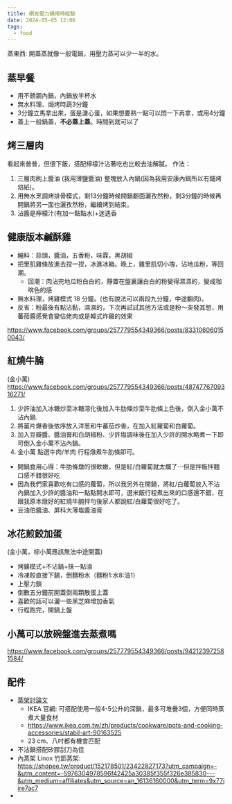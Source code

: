```yaml
---
title: 網友壓力鍋用時經驗
date: 2024-05-05 12:06
tags:
  - food
---
```


蒸東西: 開蓋蒸就像一般電鍋，用壓力蒸可以少一半的水。

## 蒸早餐

- 用不銹鋼內鍋，內鍋放半杯水
- 無水料理、焗烤時蔬3分鐘
- 3分鐘立馬拿出來，蛋是溏心蛋，如果想要熟一點可以悶一下再拿，或用4分鐘
- 蓋上一般鍋蓋，**不必蓋上蓋**。時間到就可以了

## 烤三層肉
看起來普普，但很下飯，搭配檸檬汁沾著吃也比較去油解膩。
作法：
1. 三層肉刷上醬油 (我用薄鹽醬油) 整塊放入內鍋(因為我用安康內鍋所以有鋪烤焙紙)。
2. 用無水烹調烤排骨模式，剩13分鐘時候開鍋翻面灑孜然粉，剩3分鐘的時候再開鍋將另一面也灑孜然粉，繼續烤到結束。
3. 沾醬是檸檬汁(有加一點點水)+迷迭香
## 健康版本鹹酥雞
- 醃料：蒜頭，醬油，五香粉，味霖，黑胡椒
- 把里肌雞條放進去捏一捏，冰進冰箱。晚上，雞里肌切小塊，沾地瓜粉，等回潮。
	- 回潮：肉沾完地瓜粉白白的，靜置在盤裏讓白白的粉變得濕濕的，變成咖啡色的感
- 無水料理，烤雞模式 18 分鐘。(也有說法可以兩段九分鐘，中途翻肉)。
- 反省：粉最後有點沾黏，濕濕的，下次再試試其他方法或是粉～突發其想，用蕃茄醬感覺會變估佬肉或是韓式炸雞的效果

https://www.facebook.com/groups/257779554349366/posts/833106060150043/

## 紅燒牛腩
(金小萬)
https://www.facebook.com/groups/257779554349366/posts/4874776709316271/
1. 少許油加入冰糖炒至冰糖溶化後加入牛肋條炒至牛肋條上色後，倒入金小萬不沾內鍋.
2. 將薑片爆香後依序放入洋葱和牛蕃茄炒香，在加入紅蘿蔔和白蘿蔔。
3. 加入豆瓣醬、醬油膏和白胡椒粉、少許塩調味後在加入少許的開水略煮一下即可倒入金小萬不沾內鍋。
4. 金小萬 點選牛肉/羊肉 行程燉煮牛肋條即可。

- 開鍋食用心得：牛肋條燉的很軟嫩，但是紅/白蘿蔔就太爛了⋯但是拌飯拌麵口感不錯很好吃
- 因為我們家喜歡吃有口感的蘿蔔，所以我另外在開鍋，將紅/白蘿蔔放入不沾內鍋加入少許的醬油和一點點開水即可，選米飯行程煮出來的口感還不錯，在跟我原本燉好的紅燒牛腩拌勻後家人都說紅/白蘿蔔很好吃了。
- 豆油伯醬油、屏科大薄塩醬油膏


## 冰花煎餃加蛋
(金小萬，棕小萬應該無法中途開蓋)
- 烤雞模式+不沾鍋+抹一點油
- 冷凍餃直接下鍋，倒麵粉水（麵粉1:水8:油1）
- 上壓力鎖
- 倒數五分鐘前開蓋倒兩顆散蛋上蓋
- 喜歡的話可以灑一些黑芝麻增加香氣
- 行程跑完，開鍋上盤

## 小萬可以放碗盤進去蒸煮嗎

https://www.facebook.com/groups/257779554349366/posts/942123972581584/

## 配件
- [蒸架討論文](https://www.facebook.com/groups/257779554349366/posts/2549104948550137/)
	- IKEA 官網: 可搭配使用一般4-5公升的深鍋，最多可堆疊3個，方便同時蒸煮大量食材
	- https://www.ikea.com.tw/zh/products/cookware/pots-and-cooking-accessories/stabil-art-90163525
	- 23 cm、八吋都有機會匹配
- 不沾鍋搭配矽膠刮刀為佳
- 內蒸架 Linox 竹節蒸架: https://shopee.tw/product/152178501/23422827173?utm_campaign=-&utm_content=-5976304978596f42425a30385f355f326e385830---&utm_medium=affiliates&utm_source=an_16136160000&utm_term=9x77iire7ac7
- 